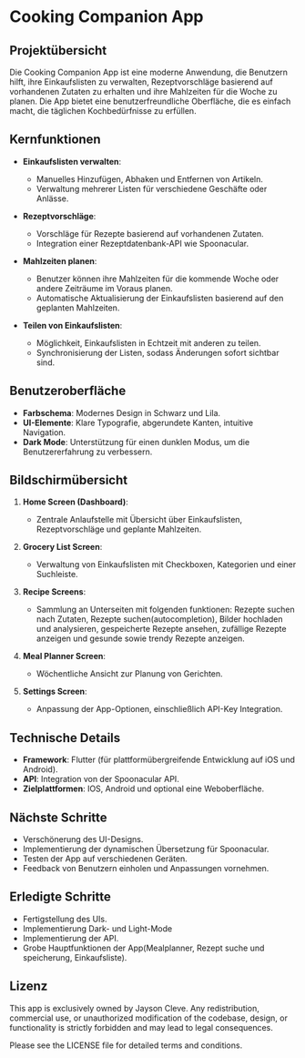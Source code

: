 # Cooking Companion App

## Projektübersicht

Die Cooking Companion App ist eine moderne Anwendung, die Benutzern hilft, ihre Einkaufslisten zu verwalten, Rezeptvorschläge basierend auf vorhandenen Zutaten zu erhalten und ihre Mahlzeiten für die Woche zu planen. Die App bietet eine benutzerfreundliche Oberfläche, die es einfach macht, die täglichen Kochbedürfnisse zu erfüllen.

## Kernfunktionen

- **Einkaufslisten verwalten**:
  - Manuelles Hinzufügen, Abhaken und Entfernen von Artikeln.
  - Verwaltung mehrerer Listen für verschiedene Geschäfte oder Anlässe.

- **Rezeptvorschläge**:
  - Vorschläge für Rezepte basierend auf vorhandenen Zutaten.
  - Integration einer Rezeptdatenbank-API wie Spoonacular.

- **Mahlzeiten planen**:
  - Benutzer können ihre Mahlzeiten für die kommende Woche oder andere Zeiträume im Voraus planen.
  - Automatische Aktualisierung der Einkaufslisten basierend auf den geplanten Mahlzeiten.

- **Teilen von Einkaufslisten**:
  - Möglichkeit, Einkaufslisten in Echtzeit mit anderen zu teilen.
  - Synchronisierung der Listen, sodass Änderungen sofort sichtbar sind.

## Benutzeroberfläche

- **Farbschema**: Modernes Design in Schwarz und Lila.
- **UI-Elemente**: Klare Typografie, abgerundete Kanten, intuitive Navigation.
- **Dark Mode**: Unterstützung für einen dunklen Modus, um die Benutzererfahrung zu verbessern.

## Bildschirmübersicht

1. **Home Screen (Dashboard)**:
   - Zentrale Anlaufstelle mit Übersicht über Einkaufslisten, Rezeptvorschläge und geplante Mahlzeiten.

2. **Grocery List Screen**:
   - Verwaltung von Einkaufslisten mit Checkboxen, Kategorien und einer Suchleiste.

3. **Recipe Screens**:
   - Sammlung an Unterseiten mit folgenden funktionen: Rezepte suchen nach Zutaten, Rezepte suchen(autocompletion), Bilder hochladen und analysieren, gespeicherte Rezepte ansehen, zufällige Rezepte anzeigen und gesunde sowie trendy Rezepte anzeigen.

4. **Meal Planner Screen**:
   - Wöchentliche Ansicht zur Planung von Gerichten.

5. **Settings Screen**:
   - Anpassung der App-Optionen, einschließlich API-Key Integration.

## Technische Details

- **Framework**: Flutter (für plattformübergreifende Entwicklung auf iOS und Android).
- **API**: Integration von der Spoonacular API.
- **Zielplattformen**: IOS, Android und optional eine Weboberfläche.

## Nächste Schritte

- Verschönerung des UI-Designs.
- Implementierung der dynamischen Übersetzung für Spoonacular.
- Testen der App auf verschiedenen Geräten.
- Feedback von Benutzern einholen und Anpassungen vornehmen.

## Erledigte Schritte

- Fertigstellung des UIs.
- Implementierung Dark- und Light-Mode
- Implementierung der API.
- Grobe Hauptfunktionen der App(Mealplanner, Rezept suche und speicherung, Einkaufsliste).

## Lizenz

This app is exclusively owned by Jayson Cleve. Any redistribution, commercial use, or unauthorized modification of the codebase, design, or functionality is strictly forbidden and may lead to legal consequences.

Please see the LICENSE file for detailed terms and conditions.
